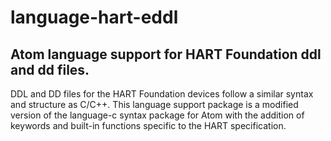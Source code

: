 # language-hart-eddl
Atom language support for HART Foundation ddl and dd files.
----
DDL and DD files for the HART Foundation devices follow a similar syntax and structure as C/C++. This language support package is a modified version of the language-c syntax package for Atom with the addition of keywords and built-in functions specific to the HART specification.
